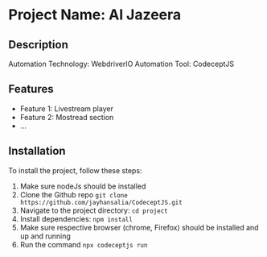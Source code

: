 # Project Name: Al Jazeera

## Description

Automation Technology: WebdriverIO
Automation Tool: CodeceptJS

## Features

- Feature 1: Livestream player
- Feature 2: Mostread section
- ...

## Installation

To install the project, follow these steps:

1. Make sure nodeJs should be installed
2. Clone the Github repo `git clone https://github.com/jayhansalia/CodeceptJS.git`
3. Navigate to the project directory: `cd project`
3. Install dependencies: `npm install`
4. Make sure respective browser (chrome, Firefox) should be installed and up and running
5. Run the command `npx codeceptjs run`













